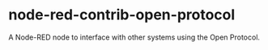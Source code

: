 # node-red-contrib-open-protocol
A Node-RED node to interface with other systems using the Open Protocol.
